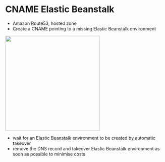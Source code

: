 # CNAME Elastic Beanstalk
* Amazon Route53, hosted zone
* Create a CNAME pointing to a missing Elastic Beanstalk environment

<img src="images/cname-eb.png" width="300">

* wait for an Elastic Beanstalk environment to be created by automatic takeover
* remove the DNS record and takeover Elastic Beanstalk environment as soon as possible to minimise costs
